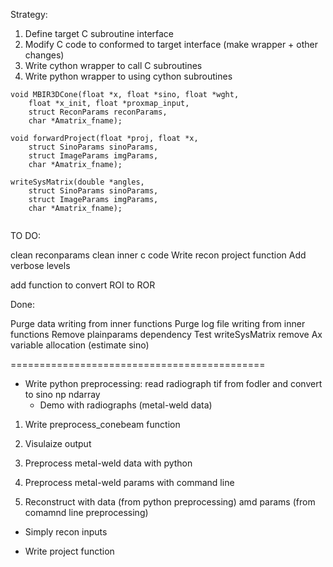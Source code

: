 
Strategy:

1. Define target C subroutine interface
2. Modify C code to conformed to target interface (make wrapper + other changes)
3. Write cython wrapper to call C subroutines
4. Write python wrapper to using cython subroutines



```
void MBIR3DCone(float *x, float *sino, float *wght, 
    float *x_init, float *proxmap_input,
	struct ReconParams reconParams, 
	char *Amatrix_fname);

void forwardProject(float *proj, float *x, 
	struct SinoParams sinoParams, 
	struct ImageParams imgParams, 
	char *Amatrix_fname);

writeSysMatrix(double *angles, 
	struct SinoParams sinoParams, 
	struct ImageParams imgParams,
    char *Amatrix_fname);
	
```

TO DO:

clean reconparams
clean inner c code
Write recon project function
Add verbose levels

add function to convert ROI to ROR



Done: 

Purge data writing from inner functions
Purge log file writing from inner functions
Remove plainparams dependency
Test writeSysMatrix
remove Ax variable allocation (estimate sino)


============================================


- Write python preprocessing: read radiograph tif from fodler and convert to sino np ndarray
    - Demo with radiographs (metal-weld data)

1) Write preprocess_conebeam function
2) Visulaize output
3) Preprocess metal-weld data with python

4) Preprocess metal-weld params with command line
5) Reconstruct with data (from python preprocessing) amd params (from comamnd line preprocessing)

- Simply recon inputs

- Write project function


